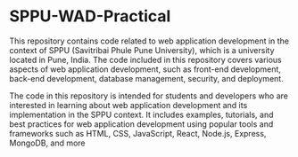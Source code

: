 # SPPU-WAD-Practical

This repository contains code related to web application development in the context of SPPU (Savitribai Phule Pune University), which is a university located in Pune, India. The code included in this repository covers various aspects of web application development, such as front-end development, back-end development, database management, security, and deployment.

The code in this repository is intended for students and developers who are interested in learning about web application development and its implementation in the SPPU context. It includes examples, tutorials, and best practices for web application development using popular tools and frameworks such as HTML, CSS, JavaScript, React, Node.js, Express, MongoDB, and more
